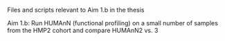 Files and scripts relevant to Aim 1.b in the thesis

Aim 1.b: Run HUMAnN (functional profiling) on a small number of samples from the HMP2 cohort and compare HUMAnN2 vs. 3
